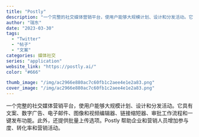 ```yaml
---
title: "Postly"
description: "一个完整的社交媒体营销平台，使用户能够大规模计划、设计和分发活动。它具有文案、数字广告、电子邮件、图像和视频编辑器、链接"
author: "瑞东"
date: "2023-03-30"
tags:
  - "Twitter"
  - "帖子"
  - "文案"
categories: 媒体社交
series: "application"
website_link: "https://postly.ai/"
color: "#666"

thumb_image: "/img/ac2966e880ac7c60fb1c2aee4e1e2a83.png"
cover_image: "/img/ac2966e880ac7c60fb1c2aee4e1e2a83.png"
---
```


一个完整的社交媒体营销平台，使用户能够大规模计划、设计和分发活动。它具有文案、数字广告、电子邮件、图像和视频编辑器、链接缩短器、审批工作流程和一键发布功能。此外，还提供批量上传选项。Postly 帮助企业和营销人员增加参与度、转化率和营销活动。